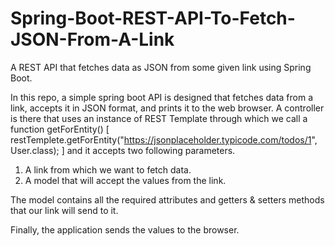 # Spring-Boot-REST-API-To-Fetch-JSON-From-A-Link
A REST API that fetches data as JSON from some given link using Spring Boot.

In this repo, a simple spring boot API is designed that fetches data from a link, accepts it in JSON format, and prints it to the web browser.
A controller is there that uses an instance of REST Template through which we call a function getForEntity() [ restTemplete.getForEntity("https://jsonplaceholder.typicode.com/todos/1", User.class); ] and it accepts two following parameters.
1. A link from which we want to fetch data.
2. A model that will accept the values from the link.

The model contains all the required attributes and getters & setters methods that our link will send to it.

Finally, the application sends the values to the browser.
